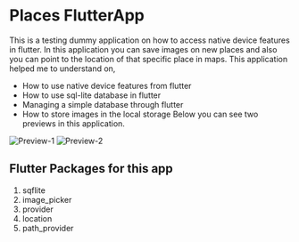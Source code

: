 
# Places FlutterApp
This is a testing dummy application on how to access native device features in flutter. In this application you can save images on new places and also you can point to the location of that specific place in maps.
 This application helped me to understand on,
 - How to use native device features from flutter
 - How to use sql-lite database in flutter
 - Managing a simple database through flutter
 - How to store images in the local storage
 Below you can see two previews in this application.
 
  ![Preview-1](https://drive.google.com/open?id=1JmPI7LwpqJdTQ17RJLk0qG57uYG_cXvK)
  ![Preview-2](https://drive.google.com/open?id=1aSRIMzVsacC5ruL6Z2clqdaGmXy5k3vH)

## Flutter Packages for this app

 1. sqflite 
 2. image_picker
 3. provider
 4. location
 5. path_provider
